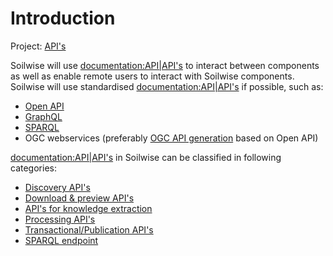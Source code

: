 # Introduction

Project: [API's](https://github.com/orgs/soilwise-he/projects/9)

Soilwise will use <documentation:API|API's> to interact between components as well as enable remote users to interact with Soilwise components.
Soilwise will use standardised <documentation:API|API's> if possible, such as:


- [Open API](https://www.openapis.org/)
- [GraphQL](https://graphql.com)
- [SPARQL](https://www.w3.org/TR/sparql11-query/)
- OGC webservices (preferably [OGC API generation](https://ogcapi.ogc.org/) based on Open API)

<documentation:API|API's> in Soilwise can be classified in following categories:

- [Discovery API's](./metadata-apis.md)
- [Download & preview API's](./data-download.md)
- [API's for knowledge extraction](./knowledge-extraction.md)
- [Processing API's](./processing-apis.md)
- [Transactional/Publication API's](publication-apis.md)
- [SPARQL endpoint](./sparql.md)